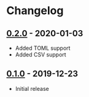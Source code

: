 # Changelog

## [0.2.0] - 2020-01-03
- Added TOML support
- Added CSV support

[0.2.0]: https://github.com/virskor/go-localize/tree/0.2.0

## [0.1.0] - 2019-12-23
- Initial release

[0.1.0]: https://github.com/virskor/go-localize/tree/0.1.0